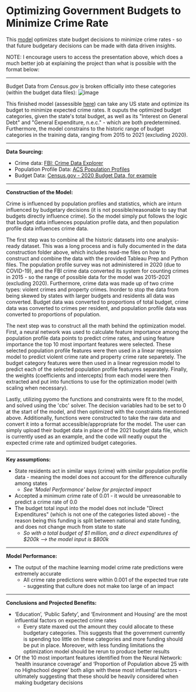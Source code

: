 # Optimizing Government Budgets to Minimize Crime Rate

This [model](https://colab.research.google.com/drive/1TgD1DPvcEBcBBCTr8JKGETSXEAuC_xS5?usp=sharing) optimizes state budget decisions to minimize crime rates - so that future budgetary decisions can be made with data driven insights.

NOTE: I encourage users to access the presentation above, which does a much better job at explaining the project than what is possible with the format below:

---

Budget Data from *Census.gov* is broken officially into these categories (within the budget data files):
![image](https://github.com/logan-desmet/Optimizing-Government-Budgets-to-Minimize-Crime-Rate/assets/150872110/95115d0b-99cc-4598-9940-50247d73a234)

This finished model (assessible [here](https://colab.research.google.com/drive/1TgD1DPvcEBcBBCTr8JKGETSXEAuC_xS5?usp=sharing)) can take any US state and optimize its budget to minimize expected crime rates. It ouputs the optimized budget categories, given the state's total budget, as well as its "Interest on General Debt" and "General Expenditure, n.e.c." - which are both predetermined. Furthermore, the model constrains to the historic range of budget categories in the training data, ranging from 2015 to 2021 (excluding 2020).

---

**Data Sourcing:**
- Crime data: [FBI: Crime Data Explorer](https://cde.ucr.cjis.gov/LATEST/webapp/#/pages/home)
- Population Profile Data: [ACS Population Profiles](https://data.census.gov/table/ACSSPP1Y2015.S0201?t=Educational%20Attainment:Employment:Health%20Insurance:Income%20and%20Poverty:Renter%20Costs&g=010XX00US$0400000&y=2015&moe=false)
- Budget Data: [Census.gov - 2020 Budget Data, for example](https://www.census.gov/data/datasets/2020/econ/local/public-use-datasets.html)

---

**Construction of the Model:**

Crime is influenced by population profiles and statistics, which are inturn influenced by budgetary decisions (it is not possible/reasonable to say that budgets directly influence crime). So the model simply put follows the logic that budget data influences population profile data, and then population profile data influences crime data.

The first step was to combine all the historic datasets into one analysis-ready dataset. This was a long process and is fully documented in the data construction folder above, which includes read-me files on how to construct and combine the data with the provided Tableau Prep and Python files. The population profile survey was not administered in 2020 (due to COVID-19), and the FBI crime data converted its system for counting crimes in 2015 - so the range of possible data for the model was 2015-2021 (excluding 2020). Furthermore, crime data was made up of two crime types: violent crimes and property crimes. Inorder to stop the data from being skewed by states with larger budgets and residents all data was converted. Budget data was converted to proportions of total budget, crime data was converted to crimes per resident, and population profile data was converted to proportions of population.

The next step was to construct all the math behind the optimization model. First, a neural network was used to calculate feature importance among the population profile data points to predict crime rates, and using feature importance the top 10 most important features were selected. These selected population profile features were then used in a linear regression model to predict violent crime rate and property crime rate separetely. The budget category features were then used in a linear regression model to predict each of the selected population profile featuyres separately. Finally, the weights (coefficients and intercepts) from each model were then extracted and put into functions to use for the optimization model (with scaling when necessary).

Lastly, utilizing pyomo the functions and constraints were fit to the model, and solved using the 'cbc' solver. The decision variables had to be set to 0 at the start of the model, and then optimized with the constraints mentioned above. Additionally, functions were constructed to take the raw data and convert it into a format accessible/appropriate for the model. The user can simply upload their budget data in place of the 2021 budget data file, which is currently used as an example, and the code will neatly ouput the expected crime rate and optimized budget categories.

---

**Key assumptions:**

- State residents act in similar ways (crime) with similar population profile data - meaning the model does not account for the difference culturally among states
  - *See 'Model Performance' below for projected impact*
- Accepted a minimum crime rate of 0.01 - it would be unreasonable to predict a crime rate of 0.0
- The budget total input into the model does not include "Direct Expenditures" (which is not one of the categories listed above) - the reason being this funding is split between national and state funding, and does not change much from state to state
  - *So with a total budget of $1 million, and a direct expenditures of $200k --> the model input is $800k*

---

**Model Performance:**

- The output of the machine learning model crime rate predictions were extremely accurate
  - All crime rate predictions were within 0.001 of the expected true rate - suggesting that culture does not make too large of an impact

---

**Conclusions and Projected Benefits:**

- ‘Education’, ‘Public Safety’, and ‘Environment and Housing’ are the most influential factors on expected crime rates
  - Every state maxed out the amount they could allocate to these budgetary categories. This suggests that the government currently is spending too little on these categories and more funding should be put in place. Moreover, with less funding limitations the optimization model should be rerun to produce better results
- Of the 10 most important features identified from the Neural Network: ‘health insurance coverage’ and ‘Proportion of Population above 25 with no Highschool degree’ both align with these most influential factors - ultimately suggesting that these should be heavily considered when making budgetary decisions



